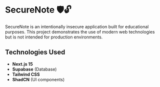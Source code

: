 # SecureNote 🛡️🔓

SecureNote is an intentionally insecure application built for educational purposes. This project demonstrates the use of modern web technologies but is not intended for production environments.

## Technologies Used

- **Next.js 15**
- **Supabase** (Database)
- **Tailwind CSS**
- **ShadCN** (UI components)
